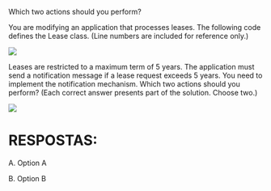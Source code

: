 ﻿Which two actions should you perform?

You are modifying an application that processes leases. The following code defines the
Lease class. (Line numbers are included for reference only.)

![](https://cdn.briefmenow.org/wp-content/uploads/70-483-v2/27.jpg)

Leases are restricted to a maximum term of 5 years. The application must send a notification
message if a lease request exceeds 5 years.
You need to implement the notification mechanism.
Which two actions should you perform? (Each correct answer presents part of the solution.
Choose two.)

![](https://cdn.briefmenow.org/wp-content/uploads/70-483-v2/28.jpg)

# RESPOSTAS:

A.
Option A

B.
Option B